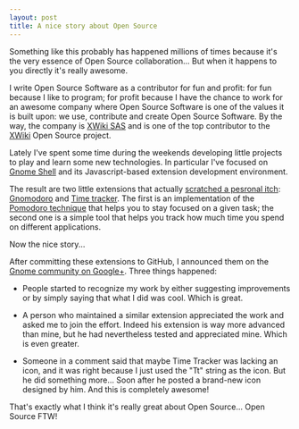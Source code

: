 ```yaml
---
layout: post
title: A nice story about Open Source
---
```


Something like this probably has happened millions of times because it's the very essence of Open Source collaboration... But when it happens to you directly it's really awesome.

I write Open Source Software as a contributor for fun and profit: for fun because I like to program; for profit because I have the chance to work for an awesome company where Open Source Software is one of the values it is built upon: we use, contribute and create Open Source Software. By the way, the company is [XWiki SAS](http://www.xwiki.com) and is one of the top contributor to the [XWiki](http://www.xwiki.org) Open Source project.

Lately I've spent some time during the weekends developing little projects to play and learn some new technologies. In particular I've focused on [Gnome Shell](http://www.gnome.org/gnome-3/) and its Javascript-based extension development environment.

The result are two little extensions that actually [scratched a pesronal itch](http://en.wikipedia.org/wiki/The_Cathedral_and_the_Bazaar): [Gnomodoro](https://github.com/fmancinelli/gnomodoro) and [Time tracker](https://github.com/fmancinelli/timetracker). The first is an implementation of the [Pomodoro technique](http://www.pomodorotechnique.com) that helps you to stay focused on a given task; the second one is a simple tool that helps you track how much time you spend on different applications.

Now the nice story...

After committing these extensions to GitHub, I announced them on the [Gnome community on Google+](https://plus.google.com/u/0/communities/104680683972837006235). Three things happened:

* People started to recognize my work by either suggesting improvements or by simply saying that what I did was cool. Which is great.

* A person who maintained a similar extension appreciated the work and asked me to join the effort. Indeed his extension is way more advanced than mine, but he had nevertheless tested and appreciated mine. Which is even greater.

* Someone in a comment said that maybe Time Tracker was lacking an icon, and it was right because I just used the "Tt" string as the icon. But he did something more... Soon after he posted a brand-new icon designed by him. And this is completely awesome!

That's exactly what I think it's really great about Open Source... Open Source FTW!
